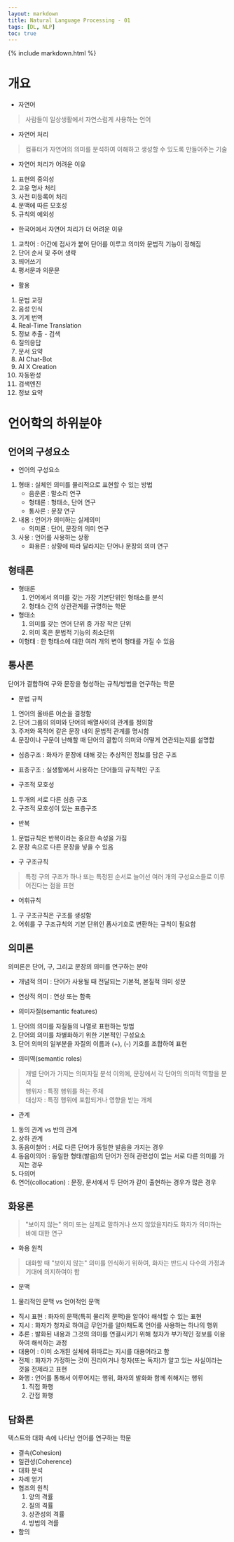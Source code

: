 ```yaml
---
layout: markdown
title: Natural Language Processing - 01
tags: [DL, NLP]
toc: true
---
```


{% include markdown.html %}

# 개요

- 자연어
> 사람들이 일상생활에서 자연스럼게 사용하는 언어

- 자연어 처리
> 컴퓨터가 자연어의 의미를 분석하여 이해하고 생성할 수 있도록 만들어주는 기술

- 자연어 처리가 어려운 이유
1. 표현의 중의성
2. 고유 명사 처리
3. 사전 미등록어 처리
4. 문맥에 따른 모호성
5. 규칙의 예외성

- 한국어에서 자연어 처리가 더 어려운 이유
1. 교착어 : 어간에 접사가 붙어 단어를 이루고 의미와 문법적 기능이 정해짐
2. 단어 순서 및 주어 생략
3. 띄어쓰기
4. 평서문과 의문문

- 활용
1. 문법 교정
2. 음성 인식
3. 기계 번역
4. Real-Time Translation
5. 정보 추출 - 검색
6. 질의응답
7. 문서 요약
8. AI Chat-Bot
9. AI X Creation
10. 자동완성
11. 검색엔진
12. 정보 요약

# 언어학의 하위분야

## 언어의 구성요소

- 언어의 구성요소
1. 형태 : 실체인 의미를 물리적으로 표현할 수 있는 방법
   - 음운론 : 말소리 연구
   - 형태론 : 형태소, 단어 연구
   - 통사론 : 문장 연구
2. 내용 : 언어가 의미하는 실제의미
   - 의미론 : 단어, 문장의 의미 연구
3. 사용 : 언어를 사용하는 상황
   - 화용론 : 상황에 따라 달라지는 단어나 문장의 의미 연구

## 형태론

- 형태론
   1. 언어에서 의미를 갖는 가장 기본단위인 형태소를 분석
   2. 형태소 간의 상관관계를 규명하는 학문
- 형태소
   1. 의미를 갖는 언어 단위 중 가장 작은 단위
   2. 의미 혹은 문법적 기능의 최소단위
- 이형태 : 한 형태소에 대한 여러 개의 변이 형태를 가질 수 있음

## 통사론

단어가 결합하여 구와 문장을 형성하는 규칙/방법을 연구하는 학문

- 문법 규칙
1. 언어의 올바른 어순을 결정함
2. 단어 그룹의 의미와 단어의 배열사이의 관계를 정의함
3. 주저와 목적어 같은 문장 내의 문법적 관계를 명시함
4. 문장이나 구문이 난해할 때 단어의 결합이 의미와 어떻게 연관되는지를 설명함

- 심층구조 : 화자가 문장에 대해 갖는 추상적인 정보를 담은 구조
- 표층구조 : 실생활에서 사용하는 단어들의 규칙적인 구조

- 구조적 모호성
1. 두개의 서로 다른 심층 구조
2. 구조적 모호성이 있는 표층구조

- 반복
1. 문법규칙은 반복이라는 중요한 속성을 가짐
2. 문장 속으로 다른 문장을 넣을 수 있음

- 구 구조규칙
> 특정 구의 구조가 하나 또는 특정된 순서로 늘어선 여러 개의 구성요소들로 이루어진다는 점을 표현

- 어휘규칙
1. 구 구조규칙은 구조를 생성함
2. 어휘를 구 구조규칙의 기본 단위인 품사기호로 변환하는 규칙이 필요함

## 의미론

의미론은 단어, 구, 그리고 문장의 의미를 연구하는 분야

- 개념적 의미 : 단어가 사용될 때 전달되는 기본적, 본질적 의미 성분
- 연상적 의미 : 연상 또는 함축

- 의미자질(semantic features)
1. 단어의 의미를 자질들의 나열로 표현하는 방법
2. 단어의 의미를 차별화하기 위한 기본적인 구성요소
3. 단어 의미의 일부분을 자질의 이름과 (+), (-) 기호를 조합하여 표현

- 의미역(semantic roles)
> 개별 단어가 가지는 의미자질 분석 이외에, 문장에서 각 단어의 의미적 역할을 분석  
> 행위자 : 특정 행위를 하는 주체  
> 대상자 : 특정 행위에 포함되거나 영향을 받는 개체

- 관계
1. 동의 관계 vs 반의 관계
2. 상하 관계
3. 동음이철어 : 서로 다른 단어가 동일한 발음을 가지는 경우
4. 동음이의어 : 동일한 형태(발음)의 단어가 전혀 관련성이 없는 서로 다른 의미를 가지는 경우
5. 다의어
6. 연어(collocation) : 문장, 문서에서 두 단어가 같이 출현하는 경우가 많은 경우

## 화용론

> "보이지 않는" 의미 또는 실제로 말하거나 쓰지 않았을지라도 화자가 의미하는 바에 대한 연구

- 화용 원칙
> 대화할 때 "보이지 않는" 의미를 인식하기 위하여, 화자는 반드시 다수의 가정과 기대에 의지하여야 함

- 문맥
1. 물리적인 문맥 vs 언어적인 문맥

- 직시 표현 : 화자의 문잭(특히 물리적 문맥)을 알아야 해석할 수 있는 표현
- 지시 : 화자가 청자로 하여금 무언가를 알아채도록 언어를 사용하는 하나의 행위
- 추론 : 발화된 내용과 그것의 의미를 연결시키기 위해 청자가 부가적인 정보를 이용하여 해석하는 과정
- 대용어 : 이미 소개된 실체에 뒤따르는 지시를 대용어라고 함
- 전제 : 화자가 가정하는 것이 진리이거나 청자(또는 독자)가 알고 있는 사실이라는 것을 전제라고 표현
- 화행 : 언어를 통해서 이루어지는 행위, 화자의 발화화 함께 취해지는 행위
   1. 직접 화행
   2. 간접 화행

## 담화론

텍스트와 대화 속에 나타난 언어를 연구하는 학문

- 결속(Cohesion)
- 일관성(Coherence)
- 대화 분석
- 차례 얻기
- 협조의 원칙
   1. 양의 격률
   2. 질의 격률
   3. 상관성의 격률
   4. 방법의 격률
- 함의
